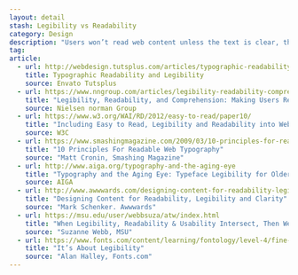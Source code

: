 ```yaml
---
layout: detail
stash: Legibility vs Readability
category: Design
description: "Users won’t read web content unless the text is clear, the words and sentences are simple, and the information is easy to understand. You can test all of this."
tag:
article:
  - url: http://webdesign.tutsplus.com/articles/typographic-readability-and-legibility--webdesign-12211
    title: Typographic Readability and Legibility
    source: Envato Tutsplus
  - url: https://www.nngroup.com/articles/legibility-readability-comprehension/
    title: "Legibility, Readability, and Comprehension: Making Users Read Your Words"
    source: Nielsen norman Group
  - url: https://www.w3.org/WAI/RD/2012/easy-to-read/paper10/
    title: "Including Easy to Read, Legibility and Readability into Web Engineering"
    source: W3C
  - url: https://www.smashingmagazine.com/2009/03/10-principles-for-readable-web-typography/
    title: "10 Principles For Readable Web Typography"
    source: "Matt Cronin, Smashing Magazine"
  - url: http://www.aiga.org/typography-and-the-aging-eye
    title: "Typography and the Aging Eye: Typeface Legibility for Older Viewers with Vision Problems"
    source: AIGA
  - url: http://www.awwwards.com/designing-content-for-readability-legibility-and-clarity.html
    title: "Designing Content for Readability, Legibility and Clarity"
    source: "Mark Schenker. Awwwards"
  - url: https://msu.edu/user/webbsuza/atw/index.html
    title: "When Legibility, Readability & Usability Intersect, Then We Reach Our Target Audience"
    source: "Suzanne Webb, MSU"
  - url: https://www.fonts.com/content/learning/fontology/level-4/fine-typography/legibility
    title: "It’s About Legibility"
    source: "Alan Halley, Fonts.com"
---
```

